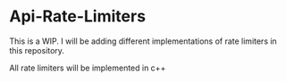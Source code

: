 # Api-Rate-Limiters
This is a WIP. I will be adding different implementations of rate limiters in this repository. 

All rate limiters will be implemented in c++
